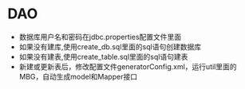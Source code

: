 # DAO
- 数据库用户名和密码在jdbc.properties配置文件里面
- 如果没有建库,使用create_db.sql里面的sql语句创建数据库
- 如果没有建表,使用create_table.sql里面的sql语句建表
- 新建或更新表后，修改配置文件generatorConfig.xml，运行util里面的MBG，自动生成model和Mapper接口